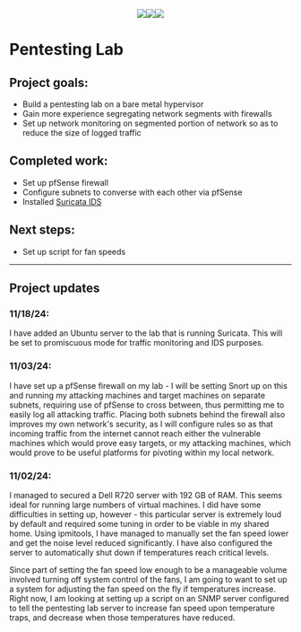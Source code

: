 <p style="text-align: center"><a href = "https://gafabic.github.io/Projects/index"><img src= "https://img.shields.io/badge/Projects-teal?style=for-the-badge"></a><a href="https://gafabic.github.io"><img src="https://img.shields.io/badge/Home-green?style=for-the-badge"></a><a href = "https://gafabic.github.io/Writeups/index"><img src = "https://img.shields.io/badge/Writeups-teal?style=for-the-badge"></a></p>

# Pentesting Lab

## Project goals:
- Build a pentesting lab on a bare metal hypervisor
- Gain more experience segregating network segments with firewalls
- Set up network monitoring on segmented portion of network so as to reduce the size of logged traffic

## Completed work:
- Set up pfSense firewall
- Configure subnets to converse with each other via pfSense
- Installed <a href = "SuricataIDS">Suricata IDS</a>

## Next steps:
- Set up script for fan speeds

---
## Project updates

### 11/18/24:
I have added an Ubuntu server to the lab that is running Suricata. This will be set to promiscuous mode for traffic monitoring and IDS purposes.

### 11/03/24:
I have set up a pfSense firewall on my lab - I will be setting Snort up on this and running my attacking machines and target machines on separate subnets, requiring use of pfSense to cross between, thus permitting me to easily log all attacking traffic. Placing both subnets behind the firewall also improves my own network's security, as I will configure rules so as that incoming traffic from the internet cannot reach either the vulnerable machines which would prove easy targets, or my attacking machines, which would prove to be useful platforms for pivoting within my local network.

### 11/02/24:
I managed to secured a Dell R720 server with 192 GB of RAM. This seems ideal for running large numbers of virtual machines. I did have some difficulties in setting up, however - this particular server is extremely loud by default and required some tuning in order to be viable in my shared home. Using ipmitools, I have managed to manually set the fan speed lower and get the noise level reduced significantly. I have also configured the server to automatically shut down if temperatures reach critical levels.

Since part of setting the fan speed low enough to be a manageable volume involved turning off system control of the fans, I am going to want to set up a system for adjusting the fan speed on the fly if temperatures increase. Right now, I am looking at setting up a script on an SNMP server configured to tell the pentesting lab server to increase fan speed upon temperature traps, and decrease when those temperatures have reduced.